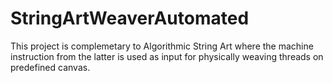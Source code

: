 # StringArtWeaverAutomated
This project is complemetary to Algorithmic String Art where the machine instruction from the latter is used as input for physically weaving threads on predefined canvas.
